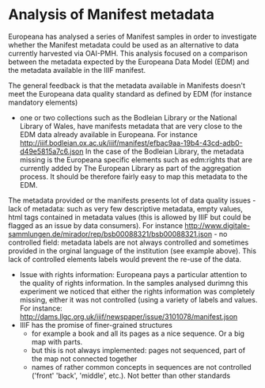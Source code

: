 
# Analysis of Manifest metadata 

Europeana has analysed a series of Manifest samples in order to investigate whether the Manifest metadata could be used as an alternative to data currently harvested via OAI-PMH. This analysis focused on a comparison between the metadata expected by the Europeana Data Model (EDM) and the metadata available in the IIIF manifest. 

The general feedback is that the metadata available in Manifests doesn't meet the Europeana data quality standard as defined by EDM (for instance mandatory elements)
  - one or two collections such as the Bodleian Library or the National Library of Wales, have manifests metadata that are very close to the EDM data already available in Europeana. 
For instance http://iiif.bodleian.ox.ac.uk/iiif/manifest/efbac9aa-19b4-43cd-adb0-d49e5815a7c6.json
In the case of the Bodleian Library, the metadata missing is the Europeana specific elements such as edm:rights that are currently added by The European Library as part of the aggregation process. It should be therefore fairly easy to map this metadata to the EDM. 

The metadata provided or the manifests presents lot of data quality issues 
    - lack of metadata: such as very few descriptive metadata, empty values, html tags contained in metadata values (this is allowed by IIIF but could be flagged as an issue by data consumers).
  For instance http://www.digitale-sammlungen.de/mirador/rep/bsb00088321/bsb00088321.json
    - no controlled field: metadata labels are not always controlled and sometimes provided in the orginal language of the institution (see example above). This lack of controlled elements labels would prevent the re-use of the data. 
  - Issue with rights information: Europeana pays a particular attention to the quality of rights information. In the samples analysed durimng this experiment we noticed that either the rights information was completely missing, either it was not controlled (using a variety of labels and values.
  For instance: http://dams.llgc.org.uk/iiif/newspaper/issue/3101078/manifest.json
  - IIIF has the promise of finer-grained structures
    - for example a book and all its pages as a nice sequence. Or a big map with parts.
    - but this is not always implemented: pages not sequenced, part of the map not connected together
    - names of rather common concepts in sequences are not controlled ('front' 'back', 'middle', etc.). Not better than other standards 
